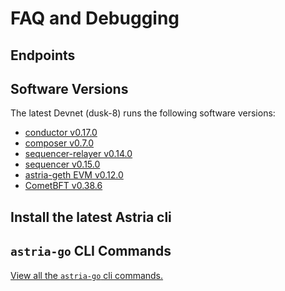 # FAQ and Debugging

## Endpoints

<!--@include: ./../components/_remote-endpoints.md-->

## Software Versions

The latest Devnet (dusk-8) runs the following software versions:

- [conductor v0.17.0](https://github.com/astriaorg/astria/releases/tag/conductor-v0.17.0)
- [composer v0.7.0](https://github.com/astriaorg/astria/releases/tag/composer-v0.7.0)
- [sequencer-relayer v0.14.0](https://github.com/astriaorg/astria/releases/tag/sequencer-relayer-v0.14.0)
- [sequencer v0.15.0](https://github.com/astriaorg/astria/releases/tag/sequencer-v0.15.0)
- [astria-geth EVM v0.12.0](https://github.com/astriaorg/astria-geth/releases/tag/v0.12.0)
- [CometBFT v0.38.6](https://github.com/cometbft/cometbft/releases/tag/v0.38.6)

## Install the latest Astria cli

<!--@include: ../components/_astria-go-cli-install.md-->

## `astria-go` CLI Commands

[View all the `astria-go` cli commands.](../developer/references/astria-go/cli-commands.md)
